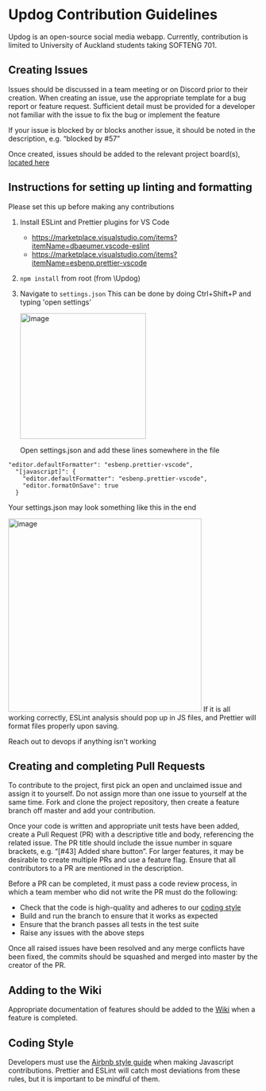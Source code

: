 # Updog Contribution Guidelines

Updog is an open-source social media webapp. Currently, contribution is limited to University of Auckland students taking SOFTENG 701.

## Creating Issues

Issues should be discussed in a team meeting or on Discord prior to their creation. When creating an issue, use the appropriate template for a bug report or feature request. Sufficient detail must be provided for a developer not familiar with the issue to fix the bug or implement the feature

If your issue is blocked by or blocks another issue, it should be noted in the description, e.g. “blocked by #57”

Once created, issues should be added to the relevant project board(s), [located here](https://github.com/SE701Team2/Updog/projects)

## Instructions for setting up linting and formatting

Please set this up before making any contributions

1. Install ESLint and Prettier plugins for VS Code

    - https://marketplace.visualstudio.com/items?itemName=dbaeumer.vscode-eslint
    - https://marketplace.visualstudio.com/items?itemName=esbenp.prettier-vscode

2. `npm install` from root (from \Updog)
3. Navigate to `settings.json`
   This can be done by doing Ctrl+Shift+P and typing 'open settings'

     <img width="253" alt="image" src="https://user-images.githubusercontent.com/61653096/157187749-e441e3fc-c4e2-47b2-995d-679c890abb4c.png">

    Open settings.json and add these lines somewhere in the file

```
"editor.defaultFormatter": "esbenp.prettier-vscode",
  "[javascript]": {
    "editor.defaultFormatter": "esbenp.prettier-vscode",
    "editor.formatOnSave": true
  }
```

Your settings.json may look something like this in the end

<img width="389" alt="image" src="https://user-images.githubusercontent.com/61653096/157187944-e5f03443-92c3-446f-a64d-1b4fb14f005b.png">
If it is all working correctly, ESLint analysis should pop up in JS files, and Prettier will format files properly upon saving.

Reach out to devops if anything isn't working

## Creating and completing Pull Requests

To contribute to the project, first pick an open and unclaimed issue and assign it to yourself. Do not assign more than one issue to yourself at the same time.
Fork and clone the project repository, then create a feature branch off master and add your contribution.

Once your code is written and appropriate unit tests have been added, create a Pull Request (PR) with a descriptive title and body, referencing the related issue. The PR title should include the issue number in square brackets, e.g. “[#43] Added share button”. For larger features, it may be desirable to create multiple PRs and use a feature flag. Ensure that all contributors to a PR are mentioned in the description.

Before a PR can be completed, it must pass a code review process, in which a team member who did not write the PR must do the following:

-   Check that the code is high-quality and adheres to our [coding style](#coding-style)
-   Build and run the branch to ensure that it works as expected
-   Ensure that the branch passes all tests in the test suite
-   Raise any issues with the above steps

Once all raised issues have been resolved and any merge conflicts have been fixed, the commits should be squashed and merged into master by the creator of the PR.

## Adding to the Wiki

Appropriate documentation of features should be added to the [Wiki](https://github.com/SE701Team2/Updog/wiki) when a feature is completed.

## Coding Style

Developers must use the [Airbnb style guide](https://airbnb.io/javascript/react/) when making Javascript contributions. Prettier and ESLint will catch most deviations from these rules, but it is important to be mindful of them.